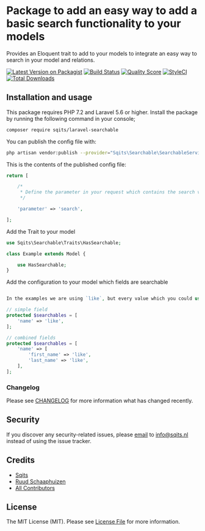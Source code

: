# Package to add an easy way to add a basic search functionality to your models

Provides an Eloquent trait to add to your models to integrate an easy way to search in your model and relations.

[![Latest Version on Packagist](https://img.shields.io/packagist/v/sqits/laravel-searchable.svg?style=flat-square)](https://packagist.org/packages/sqits/laravel-searchable)
[![Build Status](https://img.shields.io/travis/sqits/laravel-searchable/master.svg?style=flat-square)](https://travis-ci.org/sqits/laravel-searchable)
[![Quality Score](https://img.shields.io/scrutinizer/g/sqits/laravel-searchable.svg?style=flat-square)](https://scrutinizer-ci.com/g/sqits/laravel-searchable)
[![StyleCI](https://github.styleci.io/repos/180816659/shield)](https://styleci.io/repos/180816659)
[![Total Downloads](https://img.shields.io/packagist/dt/sqits/laravel-searchable.svg?style=flat-square)](https://packagist.org/packages/sqits/laravel-searchable)

## Installation and usage

This package requires PHP 7.2 and Laravel 5.6 or higher. Install the package by running the following command in your console;

``` bash
composer require sqits/laravel-searchable
```

You can publish the config file with:

``` bash
php artisan vendor:publish --provider="Sqits\Searchable\SearchableServiceProvider" --tag="config"
```

This is the contents of the published config file:

``` php
return [

    /*
     * Define the parameter in your request which contains the search values
     */

    'parameter' => 'search',

];
```

Add the Trait to your model

``` php
use Sqits\Searchable\Traits\HasSearchable;

class Example extends Model {

    use HasSearchable;
}
```

Add the configuration to your model which fields are searchable

``` php

In the examples we are using `like`, but every value which you could use in eloquent are usable eg '=', '=>', '<=', '>', '<' etc.

// simple field
protected $searchables = [
    'name' => 'like',
];

// combined fields
protected $searchables = [
    'name' => [
        'first_name' => 'like',
        'last_name' => 'like',
    ],
];
```

### Changelog

Please see [CHANGELOG](CHANGELOG.md) for more information what has changed recently.

## Security

If you discover any security-related issues, please [email](mailto:info@sqits.nl) to info@sqits.nl instead of using the issue tracker.

## Credits

- [Sqits](https://github.com/sqits)
- [Ruud Schaaphuizen](https://github.com/rschaaphuizen)
- [All Contributors](../../contributors)

## License

The MIT License (MIT). Please see [License File](LICENSE.md) for more information.
